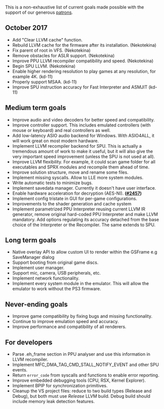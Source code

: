This is a non-exhaustive list of current goals made possible with the support of our generous [patrons](https://www.patreon.com/Nekotekina).

## October 2017
* Add "Clear LLVM cache" function.
* Rebuild LLVM cache for the firmware after its installation. (Nekotekina)
* Fix parent of root in VFS. (Nekotekina)
* Remove obstacles for ASLR support. (Nekotekina)
* Improve PPU LLVM recompiler compatibility and speed. (Nekotekina)
* Begin SPU LLVM. (Nekotekina)
* Enable higher rendering resolution to play games at any resolution, for example 4K. (kd-11)
* Properly support MSAA. (kd-11)
* Improve SPU instruction accuracy for Fast Interpreter and ASMJIT (kd-11)

## Medium term goals
* Improve audio and video decoders for better speed and compatibility.
* Improve controller support. This includes emulated controllers (with mouse or keyboard) and real controllers as well.
* Add low-latency ASIO audio backend for Windows. With ASIO4ALL, it will work great on most modern hardware.
* Implement LLVM recompiler backend for SPU. This is actually a tremendous amount of work to make it useful, but it will also give the very important speed improvement (unless the SPU is not used at all).
* Improve LLVM flexibility. For example, it could scan game folder for all executables and SPRX modules and recompile them ahead of time.
* Improve solution structure, move and rename some files.
* Implement missing syscalls. Allow to LLE more system modules.
* Write automatic tests to minimize bugs.
* Implement savedata manager. Currently it doesn't have user interface.
* Enable hardware acceleration for decryption (AES-NI). **([#2457](https://github.com/RPCS3/rpcs3/pull/2457))**
* Implement config tristate in GUI for per-game configurations.
* Improvements to the shader generation and cache system
* Implement parametrized PPU Interpreter reusing current LLVM IR generator, remove original hard-coded PPU Interpreter and make LLVM mandatory. Add options regulating its accuracy detached from the base choice of the Interpreter or the Recompiler. The same extends to SPU.

## Long term goals
* Native overlay API to allow custom UI to render within the GSFrame e.g SaveManager dialog
* Support booting from original game discs.
* Implement user manager.
* Support mic, camera, USB peripherals, etc.
* Implement network functionality.
* Implement every system module in the emulator. This will allow the emulator to work without the PS3 firmware.

## Never-ending goals
* Improve game compatibility by fixing bugs and missing functionality.
* Continue to improve emulation speed and accuracy.
* Improve performance and compatibility of all renderers.

## For developers
* Parse .eh_frame section in PPU analyser and use this information in LLVM recompiler.
* Implement MFC_DMA_TAG_CMD_STALL_NOTIFY_EVENT and other SPU events.
* Return `error_code` from syscalls and functions to enable error reporting.
* Improve embedded debugging tools (CPU, RSX, Kernel Explorer).
* Implement BPIP for synchronization primitives.
* Cleanup the VS project files: reduce to two build types (Release and Debug), but both must use *Release* LLVM build. Debug build should include memory leak detection features.